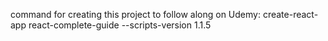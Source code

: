 command for creating this project to follow along on Udemy:
 create-react-app react-complete-guide --scripts-version 1.1.5

 